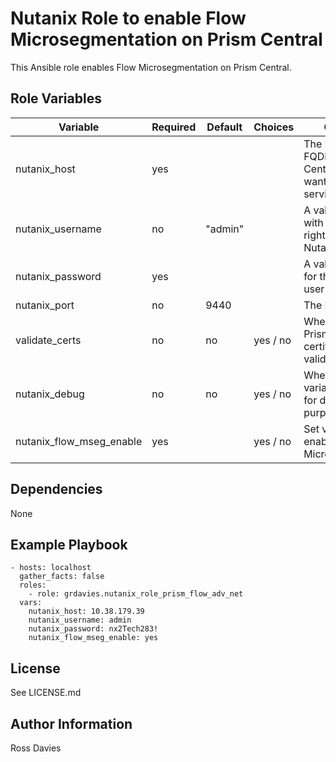 # Nutanix Role to enable Flow Microsegmentation on Prism Central

This Ansible role enables Flow Microsegmentation on Prism Central.


## Role Variables

| Variable                                          | Required | Default | Choices                   | Comments                                                                                               |
|---------------------------------------------------|----------|---------|---------------------------|--------------------------------------------------------------------------------------------------------|
| nutanix_host                                      | yes      |         |                           | The IP address or FQDN for the Prism Centra) where you want to enable the service.                     |
| nutanix_username                                  | no       | "admin" |                           | A valid username with appropriate rights to access the Nutanix API.                                    |
| nutanix_password                                  | yes      |         |                           | A valid password for the supplied username.                                                            |
| nutanix_port                                      | no       | 9440    |                           | The Prism TCP port                                                                                     |
| validate_certs                                    | no       | no      | yes / no                  | Whether to check if Prism UI certificates are valid.                                                   |
| nutanix_debug                                     | no       | no      | yes / no                  | Whether to output variable contents for debugging purposes.                                            |
| nutanix_flow_mseg_enable                          | yes      |         | yes / no                  | Set value to 'yes' to enable Flow Microsegmentation.                                                   |


## Dependencies

None


## Example Playbook

```
- hosts: localhost
  gather_facts: false
  roles:
    - role: grdavies.nutanix_role_prism_flow_adv_net
  vars:
    nutanix_host: 10.38.179.39
    nutanix_username: admin
    nutanix_password: nx2Tech283!
    nutanix_flow_mseg_enable: yes
```


## License

See LICENSE.md

## Author Information

Ross Davies
